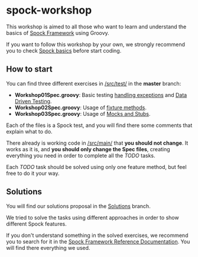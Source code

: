 # spock-workshop
This workshop is aimed to all those who want to learn and understand the basics of [Spock Framework](http://spockframework.github.io/spock/docs/1.0/) using Groovy.

If you want to follow this workshop by your own, we strongly recommend you to check [Spock basics](http://spockframework.github.io/spock/docs/1.0/spock_primer.html) before start coding.

## How to start
You can find three different exercises in [/src/test/](https://github.com/ticketbis/spock-workshop/tree/master/src/test/groovy) in the **master** branch:
* **Workshop01Spec.groovy**: Basic testing [handling exceptions](http://spockframework.github.io/spock/docs/1.0/spock_primer.html#_exception_conditions) and [Data Driven Testing](http://spockframework.github.io/spock/docs/1.0/data_driven_testing.html).
* **Workshop02Spec.groovy**: Usage of [fixture methods](http://spockframework.github.io/spock/docs/1.0/spock_primer.html#_fixture_methods).
* **Workshop03Spec.groovy**: Usage of [Mocks and Stubs](http://spockframework.github.io/spock/docs/1.0/interaction_based_testing.html).

Each of the files is a Spock test, and you will find there some comments that explain what to do.

There already is working code in [/src/main/](https://github.com/ticketbis/spock-workshop/tree/master/src/main/groovy/com/ticketbis/workshop) that **you should not change**. It works as it is, and **you should only change the Spec files**, creating everything you need in order to complete all the *TODO* tasks.

Each *TODO* task should be solved using only one feature method, but feel free to do it your way.

## Solutions
You will find our solutions proposal in the [Solutions](https://github.com/ticketbis/spock-workshop/tree/solutions) branch.

We tried to solve the tasks using different approaches in order to show different Spock features.

If you don't understand something in the solved exercises, we recommend you to search for it in the [Spock Framework Reference Documentation](http://spockframework.github.io/spock/docs/1.0/). You will find there everything we used.
